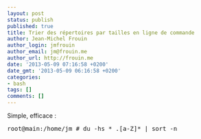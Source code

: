 ```yaml
---
layout: post
status: publish
published: true
title: Trier des répertoires par tailles en ligne de commande
author: Jean-Michel Frouin
author_login: jmfrouin
author_email: jm@frouin.me
author_url: http://frouin.me
date: '2013-05-09 07:16:58 +0200'
date_gmt: '2013-05-09 06:16:58 +0200'
categories:
- bash
tags: []
comments: []
---
```

<p>Simple, efficace :</p>
<pre class="brush:shell">root@main:/home/jm # du -hs * .[a-Z]* | sort -n</pre>
